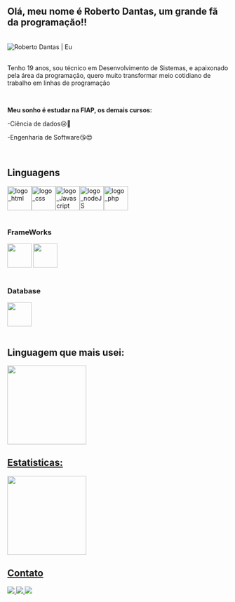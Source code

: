 ## Olá, meu nome é Roberto Dantas, um grande fã da programação!!

<br>

<div>
  <img src="./media/roberto.jpg" alt="Roberto Dantas | Eu"/>
</div>

<br>

<div>
  <p>Tenho 19 anos, sou técnico em Desenvolvimento de Sistemas, e apaixonado pela área da programação, quero muito transformar meio cotidiano de trabalho em linhas de programação</p>
  <br>
  <b><p>Meu sonho é estudar na FIAP, os demais cursos:</p></b>
<!--   <h3>Futuro curso na Facul:</h3> -->
  <p>-Ciência de dados😢🤪</p>
  <p>-Engenharia de Software😘😍</p>
</div>

<br>

## Linguagens
<div>
  <div>
    <img alt="logo_html" src="https://cdn.jsdelivr.net/gh/devicons/devicon/icons/html5/html5-original.svg" width="55" height="55"/><img alt="logo_css" src="https://cdn.jsdelivr.net/gh/devicons/devicon/icons/css3/css3-original.svg" width="55" height="55"/><img alt="logo_Javascript" src="https://cdn.jsdelivr.net/gh/devicons/devicon/icons/javascript/javascript-original.svg" width="55" height="55"/><img alt="logo_nodeJS" src="https://static-00.iconduck.com/assets.00/node-js-icon-1817x2048-g8tzf91e.png" width="55" height="55"/><img alt="logo_php" src="https://upload.wikimedia.org/wikipedia/commons/2/27/PHP-logo.svg" width="55" height="55"/>
          
  </div>  
  <br>
  <h3>FrameWorks</h3>
  <div>
    <img src="https://cdn.jsdelivr.net/gh/devicons/devicon/icons/react/react-original.svg" width="55" height="55"/>
    <img src="https://logos-world.net/wp-content/uploads/2022/01/NET-Framework-Symbol.png" height="55" />  
  </div>
  <br>
  <h3>Database</h3>
  <div>
    <img src="https://cdn.jsdelivr.net/gh/devicons/devicon/icons/microsoftsqlserver/microsoftsqlserver-plain-wordmark.svg" width="55" height="55"/>
  </div>
</div>
<br>

## Linguagem que mais usei:
<div>
<a href="https://github.com/Roberto-Dantas">
  <img height="180em" src="https://github-readme-stats.vercel.app/api/top-langs/?username=roberto-dantas&layout=compact&langs_count=7&theme=dracula&hide_title=true"/>
</div>

## Estatisticas:

<a href="https://github.com/Roberto-Dantas">
  <img height="180em" src="https://github-readme-stats.vercel.app/api?username=roberto-dantas&show_icons=true&theme=dracula&include_all_commits=true&count_private=true"/>
</div>


  ## Contato
<div>
  <a href="https://instagram.com/rooo_oh_?igshid=ZGUzMzM3NWJiOQ==" target="_blank">
    <img src="https://img.shields.io/badge/-Instagram-%23E4405F?style=for-the-badge&logo=instagram&logoColor=white" target="_blank">
  </a>
  <a href = "mailto:robertodantas990@gmail.com">
    <img src="https://img.shields.io/badge/Gmail-D14836?style=for-the-badge&logo=gmail&logoColor=white" target="_blank">
  </a>
  <a href="https://www.linkedin.com/in/roberto-dantas-095795218" target="_blank">
    <img src="https://img.shields.io/badge/-LinkedIn-%230077B5?style=for-the-badge&logo=linkedin&logoColor=white" target="_blank">
  </a>   
</div>
